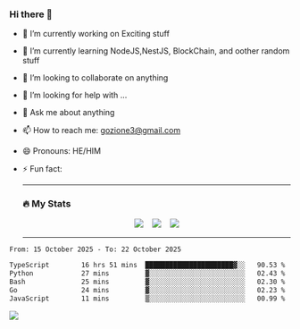 ### Hi there 👋

<!--
**charlieScript/charlieScript** is a ✨ _special_ ✨ repository because its `README.md` (this file) appears on your GitHub profile.

Here are some ideas to get you started: -->

- 🔭 I’m currently working on Exciting stuff
- 🌱 I’m currently learning NodeJS,NestJS, BlockChain, and oother random stuff
- 👯 I’m looking to collaborate on anything
- 🤔 I’m looking for help with ...
- 💬 Ask me about anything
- 📫 How to reach me: gozione3@gmail.com
- 😄 Pronouns: HE/HIM
- ⚡ Fun fact:


  ---

  ### :fire: My Stats

  <div id="stats" align="center">
  <img src="http://github-readme-streak-stats.herokuapp.com?user=charlieScript&theme=dark&date_format=M%20j%5B%2C%20Y%5D" />&nbsp;&nbsp;&nbsp;
  <img src="https://github-readme-stats.vercel.app/api/top-langs/?username=charlieScript&layout=compact&theme=vision-friendly-dark"/>&nbsp;&nbsp;&nbsp;
  <img src="https://github-readme-stats.vercel.app/api?username=charlieScript&show_icons=true&theme=radical"/>
  </div>

  ---



<!--START_SECTION:waka-->

```txt
From: 15 October 2025 - To: 22 October 2025

TypeScript        16 hrs 51 mins  ██████████████████████▓░░   90.53 %
Python            27 mins         ▓░░░░░░░░░░░░░░░░░░░░░░░░   02.43 %
Bash              25 mins         ▓░░░░░░░░░░░░░░░░░░░░░░░░   02.30 %
Go                24 mins         ▓░░░░░░░░░░░░░░░░░░░░░░░░   02.23 %
JavaScript        11 mins         ▒░░░░░░░░░░░░░░░░░░░░░░░░   00.99 %
```

<!--END_SECTION:waka-->
![](https://komarev.com/ghpvc/?username=charlieScript)
